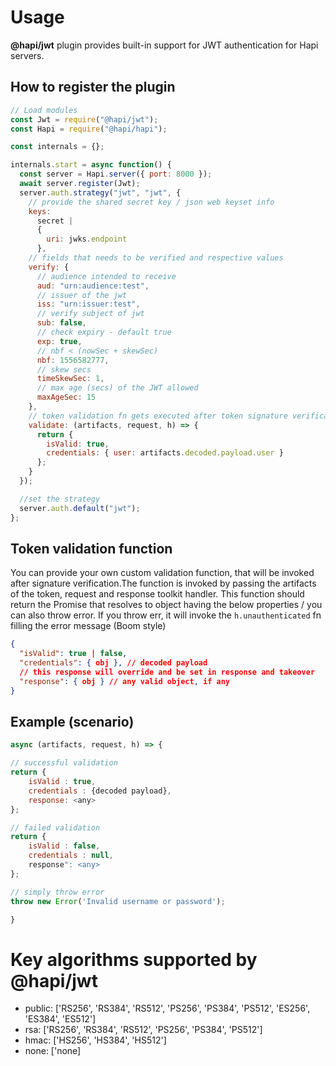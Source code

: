 # Usage

**@hapi/jwt** plugin provides built-in support for JWT authentication for Hapi servers.

## How to register the plugin

```js
// Load modules
const Jwt = require("@hapi/jwt");
const Hapi = require("@hapi/hapi");

const internals = {};

internals.start = async function() {
  const server = Hapi.server({ port: 8000 });
  await server.register(Jwt);
  server.auth.strategy("jwt", "jwt", {
    // provide the shared secret key / json web keyset info
    keys:
      secret |
      {
        uri: jwks.endpoint
      },
    // fields that needs to be verified and respective values
    verify: {
      // audience intended to receive
      aud: "urn:audience:test",
      // issuer of the jwt
      iss: "urn:issuer:test",
      // verify subject of jwt
      sub: false,
      // check expiry - default true
      exp: true,
      // nbf < (nowSec + skewSec)
      nbf: 1556582777,
      // skew secs
      timeSkewSec: 1,
      // max age (secs) of the JWT allowed
      maxAgeSec: 15
    },
    // token validation fn gets executed after token signature verification
    validate: (artifacts, request, h) => {
      return {
        isValid: true,
        credentials: { user: artifacts.decoded.payload.user }
      };
    }
  });

  //set the strategy
  server.auth.default("jwt");
};
```

## Token validation function

You can provide your own custom validation function, that will be invoked after signature verification.The function is invoked by passing the artifacts of the token, request and response toolkit handler. This function should return the Promise that resolves to object having the below properties / you can also throw error. If you throw err, it will invoke the `h.unauthenticated` fn filling the error message (Boom style)

```json
{
  "isValid": true | false,
  "credentials": { obj }, // decoded payload
  // this response will override and be set in response and takeover
  "response": { obj } // any valid object, if any
}
```

## Example (scenario)

```js
async (artifacts, request, h) => {

// successful validation
return {
    isValid : true,
    credentials : {decoded payload},
    response: <any>
};

// failed validation
return {
    isValid : false,
    credentials : null,
    response": <any>
};

// simply throw error
throw new Error('Invalid username or password');

}
```

# Key algorithms supported by @hapi/jwt

- public: ['RS256', 'RS384', 'RS512', 'PS256', 'PS384', 'PS512', 'ES256', 'ES384', 'ES512']
- rsa: ['RS256', 'RS384', 'RS512', 'PS256', 'PS384', 'PS512']
- hmac: ['HS256', 'HS384', 'HS512']
- none: ['none]
